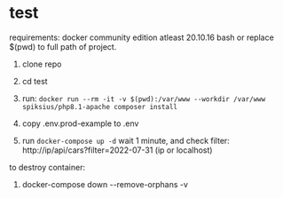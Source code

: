 # test 


requirements: 
    docker community edition atleast 20.10.16
    bash or replace $(pwd) to full path of project.

1. clone repo 

2. cd test

3. run: `docker run --rm -it -v $(pwd):/var/www --workdir /var/www spiksius/php8.1-apache composer install`

4. copy .env.prod-example to .env

5. run `docker-compose up -d` wait 1 minute, and check filter: http://ip/api/cars?filter=2022-07-31 (ip or localhost)


to destroy container:

1. docker-compose down --remove-orphans -v
